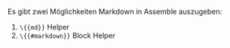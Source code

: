 Es gibt zwei Möglichkeiten Markdown in Assemble auszugeben: 

1. `\{{md}}` Helper
2. `\{{#markdown}}` Block Helper
